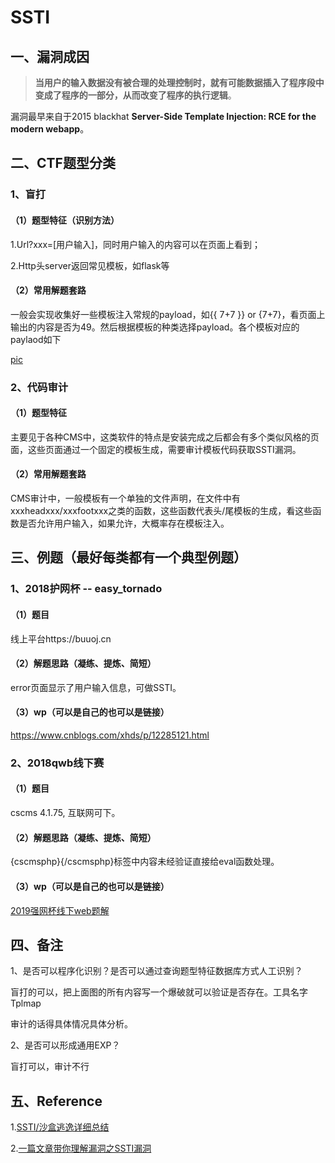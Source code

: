 # SSTI

## 一、漏洞成因

> **当用户的输入数据没有被合理的处理控制时，就有可能数据插入了程序段中变成了程序的一部分，从而改变了程序的执行逻辑**。

漏洞最早来自于2015 blackhat **Server-Side Template Injection: RCE for the modern webapp**。

## 二、CTF题型分类

### 1、盲打

#### （1）题型特征（识别方法）

1.Url?xxx=[用户输入]，同时用户输入的内容可以在页面上看到；

2.Http头server返回常见模板，如flask等

#### （2）常用解题套路

一般会实现收集好一些模板注入常规的payload，如{{ 7+7 }} or {7+7}，看页面上输出的内容是否为49。然后根据模板的种类选择payload。各个模板对应的paylaod如下

[pic](https://p5.ssl.qhimg.com/t01f4792c7d03dd49cc.png)

### 2、代码审计

#### （1）题型特征

主要见于各种CMS中，这类软件的特点是安装完成之后都会有多个类似风格的页面，这些页面通过一个固定的模板生成，需要审计模板代码获取SSTI漏洞。

#### （2）常用解题套路

CMS审计中，一般模板有一个单独的文件声明，在文件中有xxxheadxxx/xxxfootxxx之类的函数，这些函数代表头/尾模板的生成，看这些函数是否允许用户输入，如果允许，大概率存在模板注入。

## 三、例题（最好每类都有一个典型例题）

### 1、2018护网杯 -- easy_tornado

#### （1）题目

线上平台https://buuoj.cn

#### （2）解题思路（凝练、提炼、简短）

error页面显示了用户输入信息，可做SSTI。

#### （3）wp（可以是自己的也可以是链接）

https://www.cnblogs.com/xhds/p/12285121.html

### 2、2018qwb线下赛

#### （1）题目

cscms 4.1.75, 互联网可下。

#### （2）解题思路（凝练、提炼、简短）

{cscmsphp}{/cscmsphp}标签中内容未经验证直接给eval函数处理。

#### （3）wp（可以是自己的也可以是链接）

[2019强网杯线下web题解](https://mochazz.github.io/2019/06/19/2019强网杯线下Web题解/#cscms)

## 四、备注

1、是否可以程序化识别？是否可以通过查询题型特征数据库方式人工识别？

盲打的可以，把上面图的所有内容写一个爆破就可以验证是否存在。工具名字Tplmap

审计的话得具体情况具体分析。



2、是否可以形成通用EXP？

盲打可以，审计不行

## 五、Reference

1.[SSTI/沙盒逃逸详细总结](https://www.anquanke.com/post/id/188172)

2.[一篇文章带你理解漏洞之SSTI漏洞](https://www.k0rz3n.com/2018/11/12/一篇文章带你理解漏洞之SSTI漏洞/)